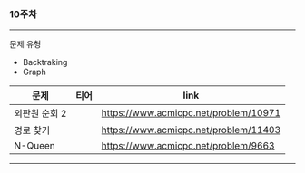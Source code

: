 ### 10주차
---
문제 유형
- Backtraking
- Graph

| <center>문제</center> | <center>티어</center>                                                       | <center>link</center>                |
| --------------------- | --------------------------------------------------------------------------- | ------------------------------------ |
| 외판원 순회 2          | <img src="https://d2gd6pc034wcta.cloudfront.net/tier/9.svg" width="16px;">  | https://www.acmicpc.net/problem/10971 |
| 경로 찾기       | <img src="https://d2gd6pc034wcta.cloudfront.net/tier/10.svg" width="16px;"> | https://www.acmicpc.net/problem/11403 |
| N-Queen                | <img src="https://d2gd6pc034wcta.cloudfront.net/tier/11.svg" width="16px;"> | https://www.acmicpc.net/problem/9663 |
---